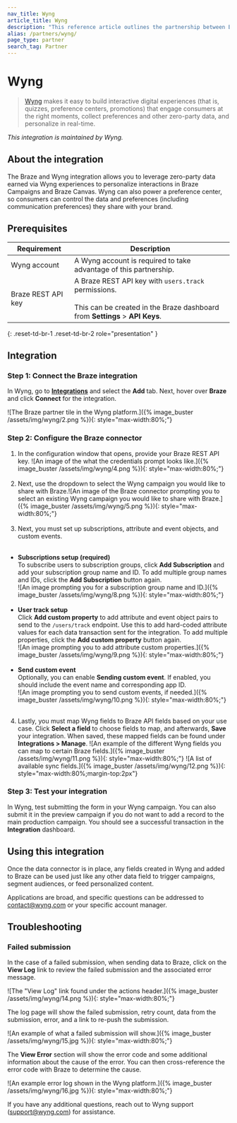 ```yaml
---
nav_title: Wyng
article_title: Wyng
description: "This reference article outlines the partnership between Braze and Wyng, a zero-party data platform, that makes it easy to collect, use, and integrate customer preferences and attributes via micro-experiences, customer preference portals, and an API platform."
alias: /partners/wyng/
page_type: partner
search_tag: Partner
---
```


# Wyng

> [Wyng](https://wyng.com/) makes it easy to build interactive digital experiences (that is, quizzes, preference centers, promotions) that engage consumers at the right moments, collect preferences and other zero-party data, and personalize in real-time.

_This integration is maintained by Wyng._

## About the integration

The Braze and Wyng integration allows you to leverage zero-party data earned via Wyng experiences to personalize interactions in Braze Campaigns and Braze Canvas. Wyng can also power a preference center, so consumers can control the data and preferences (including communication preferences) they share with your brand.

## Prerequisites

| Requirement | Description |
| ----------- | ----------- |
| Wyng account | A Wyng account is required to take advantage of this partnership. |
| Braze REST API key | A Braze REST API key with `users.track` permissions. <br><br> This can be created in the Braze dashboard from **Settings** > **API Keys**. |
{: .reset-td-br-1 .reset-td-br-2 role="presentation" }

## Integration

### Step 1: Connect the Braze integration

In Wyng, go to [**Integrations**](https://wyng.com/dashboard/integrations/) and select the **Add** tab. Next, hover over **Braze** and click **Connect** for the integration.

![The Braze partner tile in the Wyng platform.]({% image_buster /assets/img/wyng/2.png %}){: style="max-width:80%;"}

### Step 2: Configure the Braze connector

1. In the configuration window that opens, provide your Braze REST API key.
![An image of the what the credentials prompt looks like.]({% image_buster /assets/img/wyng/4.png %}){: style="max-width:80%;"}<br><br>
2. Next, use the dropdown to select the Wyng campaign you would like to share with Braze.![An image of the Braze connector prompting you to select an existing Wyng campaign you would like to share with Braze.]({% image_buster /assets/img/wyng/5.png %}){: style="max-width:80%;"}<br><br>
3. Next, you must set up subscriptions, attribute and event objects, and custom events.<br><br>
- **Subscriptions setup (required)**<br>
To subscribe users to subscription groups, click **Add Subscription** and add your subscription group name and ID. To add multiple group names and IDs, click the **Add Subscription** button again.<br>![An image prompting you for a subscription group name and ID.]({% image_buster /assets/img/wyng/8.png %}){: style="max-width:80%;"}<br><br>
- **User track setup**<br>
Click **Add custom property** to add attribute and event object pairs to send to the `/users/track` endpoint. Use this to add hard-coded attribute values for each data transaction sent for the integration. To add multiple properties, click the **Add custom property** button again.<br>![An image prompting you to add attribute custom properties.]({% image_buster /assets/img/wyng/9.png %}){: style="max-width:80%;"}<br><br>
- **Send custom event**<br>
Optionally, you can enable **Sending custom event**. If enabled, you should include the event name and corresponding app ID.<br>![An image prompting you to send custom events, if needed.]({% image_buster /assets/img/wyng/10.png %}){: style="max-width:80%;"}<br><br>
4. Lastly, you must map Wyng fields to Braze API fields based on your use case. Click **Select a field** to choose fields to map, and afterwards, **Save** your integration. When saved, these mapped fields can be found under **Integrations > Manage**.
![An example of the different Wyng fields you can map to certain Braze fields.]({% image_buster /assets/img/wyng/11.png %}){: style="max-width:80%;"}
![A list of available sync fields.]({% image_buster /assets/img/wyng/12.png %}){: style="max-width:80%;margin-top:2px"}

### Step 3: Test your integration

In Wyng, test submitting the form in your Wyng campaign. You can also submit it in the preview campaign if you do not want to add a record to the main production campaign. You should see a successful transaction in the **Integration** dashboard.

## Using this integration

Once the data connector is in place, any fields created in Wyng and added to Braze can be used just like any other data field to trigger campaigns, segment audiences, or feed personalized content.

Applications are broad, and specific questions can be addressed to [contact@wyng.com](mailto:contact@wyng.com) or your specific account manager.

## Troubleshooting

### Failed submission

In the case of a failed submission, when sending data to Braze, click on the **View Log** link to review the failed submission and the associated error message.

![The "View Log" link found under the actions header.]({% image_buster /assets/img/wyng/14.png %}){: style="max-width:80%;"}

The log page will show the failed submission, retry count, data from the submission, error, and a link to re-push the submission.

![An example of what a failed submission will show.]({% image_buster /assets/img/wyng/15.jpg %}){: style="max-width:80%;"}

The **View Error** section will show the error code and some additional information about the cause of the error. You can then cross-reference the error code with Braze to determine the cause.

![An example error log shown in the Wyng platform.]({% image_buster /assets/img/wyng/16.jpg %}){: style="max-width:80%;"}

If you have any additional questions, reach out to Wyng support ([support@wyng.com](mailto:contact@wyng.com)) for assistance.


